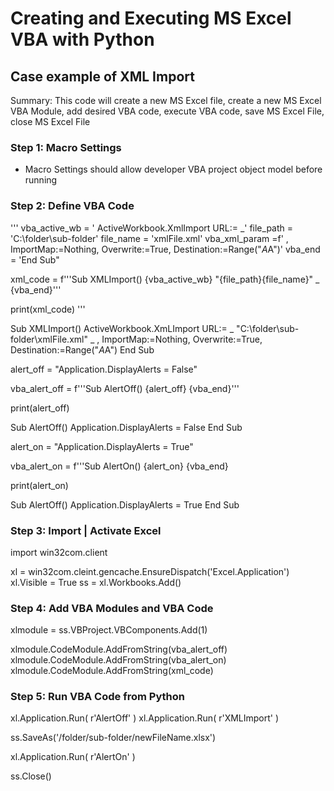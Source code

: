 # Creating and Executing MS Excel VBA with Python
## Case example of XML Import

Summary: This code will create a new MS Excel file, create a new MS Excel VBA Module, add desired VBA code, 
execute VBA code, save MS Excel File, close MS Excel File

### Step 1: Macro Settings
- Macro Settings should allow developer VBA project object model before running

### Step 2: Define VBA Code
'''
vba_active_wb = '    ActiveWorkbook.XmlImport URL:= _'
file_path = 'C:\folder\sub-folder\'
file_name = 'xmlFile.xml'
vba_xml_param =f'        , ImportMap:=Nothing, Overwrite:=True, Destination:=Range("$A$A")'
vba_end = 'End Sub"

xml_code = f'''Sub XMLImport()
{vba_active_wb}
        "{file_path}\{file_name}" _
{vba_end}'''

print(xml_code)
'''

Sub XMLImport()
    ActiveWorkbook.XmLImport URL:= _
        "C:\folder\sub-folder\xmlFile.xml" _
        , ImportMap:=Nothing, Overwrite:=True, Destination:=Range("$A$A")
End Sub


alert_off = "Application.DisplayAlerts = False"

vba_alert_off = f'''Sub AlertOff()
        {alert_off}
{vba_end}'''

print(alert_off)

Sub AlertOff()
        Application.DisplayAlerts = False
End Sub


alert_on = "Application.DisplayAlerts = True"

vba_alert_on = f'''Sub AlertOn()
        {alert_on}
{vba_end}

print(alert_on)

Sub AlertOff()
        Application.DisplayAlerts = True
End Sub


### Step 3: Import | Activate Excel
import win32com.client

xl = win32com.cleint.gencache.EnsureDispatch('Excel.Application')
xl.Visible = True
ss = xl.Workbooks.Add()

### Step 4: Add VBA Modules and VBA Code
xlmodule = ss.VBProject.VBComponents.Add(1)

xlmodule.CodeModule.AddFromString(vba_alert_off)
xlmodule.CodeModule.AddFromString(vba_alert_on)
xlmodule.CodeModule.AddFromString(xml_code)

### Step 5: Run VBA Code from Python
xl.Application.Run( r'AlertOff' )
xl.Application.Run( r'XMLImport' )

ss.SaveAs('/folder/sub-folder/newFileName.xlsx')

xl.Application.Run( r'AlertOn' )

ss.Close()
    
